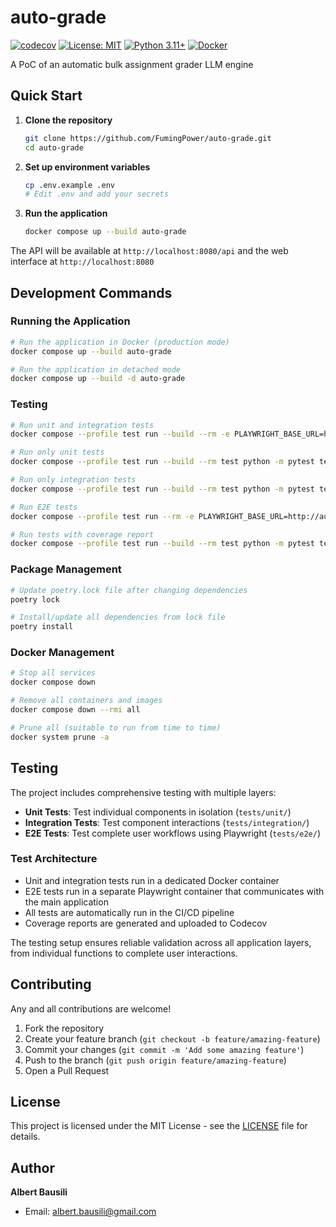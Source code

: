 # auto-grade

[![codecov](https://codecov.io/github/FumingPower3925/auto-grade/graph/badge.svg?token=RID2DG7P0F)](https://codecov.io/github/FumingPower3925/auto-grade)
[![License: MIT](https://img.shields.io/badge/License-MIT-yellow.svg)](https://opensource.org/licenses/MIT)
[![Python 3.11+](https://img.shields.io/badge/python-3.11+-blue.svg)](https://www.python.org/downloads/)
[![Docker](https://img.shields.io/badge/docker-%230db7ed.svg?logo=docker&logoColor=white)](https://www.docker.com/)

A PoC of an automatic bulk assignment grader LLM engine

## Quick Start

1. **Clone the repository**
   ```bash
   git clone https://github.com/FumingPower/auto-grade.git
   cd auto-grade
   ```

2. **Set up environment variables**
   ```bash
   cp .env.example .env
   # Edit .env and add your secrets
   ```

3. **Run the application**
   ```bash
   docker compose up --build auto-grade
   ```

The API will be available at `http://localhost:8080/api` and the web interface at `http://localhost:8080`

## Development Commands

### Running the Application
```bash
# Run the application in Docker (production mode)
docker compose up --build auto-grade

# Run the application in detached mode
docker compose up --build -d auto-grade
```

### Testing
```bash
# Run unit and integration tests
docker compose --profile test run --build --rm -e PLAYWRIGHT_BASE_URL=http://auto-grade:8080 test

# Run only unit tests
docker compose --profile test run --build --rm test python -m pytest tests/unit/ -v

# Run only integration tests
docker compose --profile test run --build --rm test python -m pytest tests/integration/ -v

# Run E2E tests
docker compose --profile test run --rm -e PLAYWRIGHT_BASE_URL=http://auto-grade:8080 test python -m pytest tests/e2e/ -v

# Run tests with coverage report
docker compose --profile test run --build --rm test python -m pytest tests/unit/ tests/integration/ tests/e2e -v --cov=src --cov=config --cov-report=term
```

### Package Management
```bash
# Update poetry.lock file after changing dependencies
poetry lock

# Install/update all dependencies from lock file
poetry install
```

### Docker Management
```bash
# Stop all services
docker compose down

# Remove all containers and images
docker compose down --rmi all

# Prune all (suitable to run from time to time)
docker system prune -a
```

## Testing

The project includes comprehensive testing with multiple layers:

- **Unit Tests**: Test individual components in isolation (`tests/unit/`)
- **Integration Tests**: Test component interactions (`tests/integration/`)
- **E2E Tests**: Test complete user workflows using Playwright (`tests/e2e/`)

### Test Architecture
- Unit and integration tests run in a dedicated Docker container
- E2E tests run in a separate Playwright container that communicates with the main application
- All tests are automatically run in the CI/CD pipeline
- Coverage reports are generated and uploaded to Codecov

The testing setup ensures reliable validation across all application layers, from individual functions to complete user interactions.

## Contributing

Any and all contributions are welcome!

1. Fork the repository
2. Create your feature branch (`git checkout -b feature/amazing-feature`)
3. Commit your changes (`git commit -m 'Add some amazing feature'`)
4. Push to the branch (`git push origin feature/amazing-feature`)
5. Open a Pull Request

## License

This project is licensed under the MIT License - see the [LICENSE](LICENSE) file for details.

## Author

**Albert Bausili**
- Email: albert.bausili@gmail.com